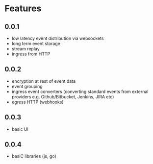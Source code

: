 # Features
## 0.0.1
- low latency event distribution via websockets
- long term event storage 
- stream replay
- ingress from HTTP 

## 0.0.2
- encryption at rest of event data
- event grouping
- ingress event converters (converting standard events from external providers e.g. Github/Bitbucket, Jenkins, JIRA etc)
- egress HTTP (webhooks)

## 0.0.3
- basic UI

## 0.0.4 
- basiC libraries (js, go)